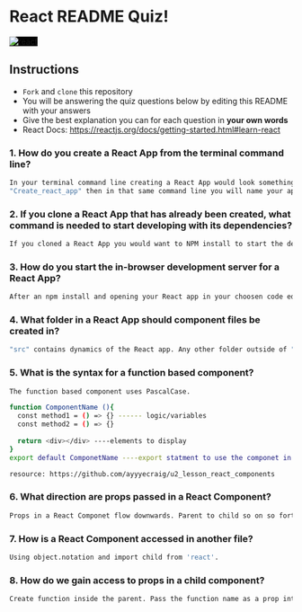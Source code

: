 # React README Quiz!

<div>
  <img alt="react" style="background-color: black" src="https://betabeers.com/static/uploads/blog/20170420_React_logo_wordmark.png" />
</div>

## Instructions

- `Fork` and `clone` this repository
- You will be answering the quiz questions below by editing this README with your answers
- Give the best explanation you can for each question in **your own words**
- React Docs: https://reactjs.org/docs/getting-started.html#learn-react

### 1. How do you create a React App from the terminal command line?

```sh
In your terminal command line creating a React App would look something like;
"Create_react_app" then in that same command line you will name your app "name_here_app".
```

### 2. If you clone a React App that has already been created, what command is needed to start developing with its dependencies?

```sh
If you cloned a React App you would want to NPM install to start the development of its dependencies.
```

### 3. How do you start the in-browser development server for a React App?

```sh
After an npm install and opening your React app in your choosen code editor, to open the in-browswer development, go to your terminal and in its command line type "Npm start".
```

### 4. What folder in a React App should component files be created in?

```sh
"src" contains dynamics of the React app. Any other folder outside of "src", dependecies would be added to the gitignore.
```

### 5. What is the syntax for a function based component?

```sh
The function based component uses PascalCase.

function ComponentName (){
  const method1 = () => {} ------ logic/variables
  const method2 = () => {}
  
  return <div></div> ----elements to display
}
export default ComponetName ----export statment to use the componet in other places

resource: https://github.com/ayyyecraig/u2_lesson_react_components
```

### 6. What direction are props passed in a React Component?

```sh
Props in a React Componet flow downwards. Parent to child so on so forth.
```

### 7. How is a React Component accessed in another file?

```sh
Using object.notation and import child from 'react'.
```

### 8. How do we gain access to props in a child component?

```sh
Create function inside the parent. Pass the function name as a prop into another child. Then call the fucntion to pass in the data as an argument.
```
